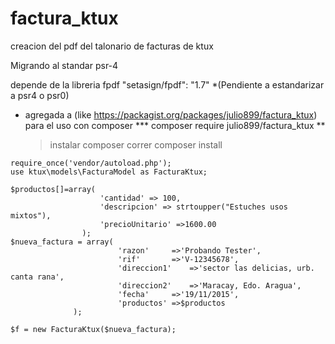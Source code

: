 # factura_ktux
creacion del pdf del talonario de facturas de ktux

Migrando al standar psr-4

depende de la libreria fpdf "setasign/fpdf": "1.7"
*(Pendiente a estandarizar a psr4  o psr0)
* agregada a (like https://packagist.org/packages/julio899/factura_ktux) para el uso con composer
*** composer require julio899/factura_ktux **
	> instalar composer
	> correr composer install

```
require_once('vendor/autoload.php');
use ktux\models\FacturaModel as FacturaKtux;

$productos[]=array(	
					'cantidad' => 100,
					'descripcion' => strtoupper("Estuches usos mixtos"),
					'precioUnitario' =>1600.00
				);
$nueva_factura = array(
						'razon'		=>'Probando Tester',
						'rif'		=>'V-12345678',
						'direccion1'	=>'sector las delicias, urb. canta rana',
						'direccion2'	=>'Maracay, Edo. Aragua',
						'fecha'		=>'19/11/2015',
						'productos'	=>$productos
		      );
		      
$f = new FacturaKtux($nueva_factura);
```

